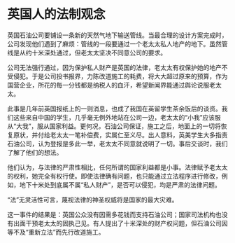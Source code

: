 # 英国人的法制观念

英国石油公司要铺设一条新的天然气地下输送管线。当最合理的设计方案完成时，公司发现他们遇到了麻烦：管线的一段要通过一个老太太私人地产的地下。虽然管线是从约十米深处通过，但老太太坚决不同意公司的要求。 

公司无法强行通过，因为保护私人财产是英国的法律，老太太有权保护她的地产不受侵犯。于是公司投书报界，力陈改道施工的耗费，将大大超过原来的预算，作为国营企业，所花的每一分钱都是纳税人的血汗，希望新闻界能通过舆论说服老太太。 

此事是几年前英国报纸上的一则消息，也成了我国在英留学生茶余饭后的谈资。我们这些来自中国的学生，几乎毫无例外地站在公司一边，老太太的“小我”应该服从“大我”，服从国家利益。更何况，石油公司保证，施工之后，地面上的一切将恢复原状，并付给老太太一笔补偿费，实属仁至义尽。出人意料，英美学生大多指责石油公司，认为登报是多此一举，老太太不同意就说明了一切。事后交谈时，我们了解了他们的想法。 

他们认为，与法律的严肃性相比，任何所谓的国家利益都是小事。法律赋予老太太的权利，她完全有权行使。即使法律确有问题，也只能通过立法程序进行修改，例如，地下十米处到底属不属“私人财产”，是否可以侵犯，均是严肃的法律问题。 

“法”无灵活性可言，蔑视法律的神圣权威将是国家的最大灾难。 

这一事件的结果是：英国公众没有因需多花钱而支持石油公司；国家司法机构也没有出面干预老太太的固执己见。有人提出了十米深处的财产权问题，但石油公司因等不及“重新立法”而先行改道施工。
 